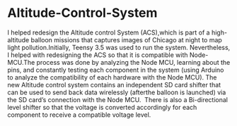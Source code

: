 # Altitude-Control-System
I helped redesign the Altitude control System (ACS),which is part of a high-altitude balloon missions that captures images of Chicago at night to map light pollution.Initially, Teensy 3.5 was used to run the system. Nevertheless, I helped with redesigning the ACS so that it is compatible with Node-MCU.The process was done by analyzing the Node MCU, learning about the pins, and constantly testing each component in the system (using Arduino to analyze the compatibility of each hardware with the Node MCU). The new Altitude control system contains an independent SD card shifter that can be used to send back data wirelessly (afterthe balloon is launched) via the SD card’s connection with the Node MCU.  There is also a Bi-directional level shifter so that the voltage is converted accordingly for each component to receive a compatible voltage level. 
